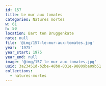 ```yaml
---
id: 157
title: Le mur aux tomates
categories: Natures mortes
w: 61
h: 50
location: Bart ten Bruggenkate
note: null
file: '@img/157-le-mur-aux-tomates.jpg'
year: '1975'
year_start: 1975
year_end: null
image: '@img/157-le-mur-aux-tomates.jpg'
uuid: 3a23451d-b2be-48b8-831e-98809ba09b51
collections:
  - natures-mortes
---
```


